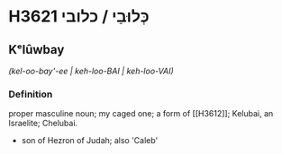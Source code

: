 # H3621 כְּלוּבַי / כלובי

## Kᵉlûwbay

_(kel-oo-bay'-ee | keh-loo-BAI | keh-loo-VAI)_

### Definition

proper masculine noun; my caged one; a form of [[H3612]]; Kelubai, an Israelite; Chelubai.

- son of Hezron of Judah; also 'Caleb'
